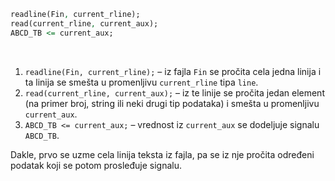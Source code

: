 ```vhdl
readline(Fin, current_rline);
read(current_rline, current_aux);
ABCD_TB <= current_aux;
```

<br>

1. `readline(Fin, current_rline);` – iz fajla `Fin` se pročita cela jedna linija i ta linija se smešta u promenljivu `current_rline` tipa `line`.
2. `read(current_rline, current_aux);` – iz te linije se pročita jedan element (na primer broj, string ili neki drugi tip podataka) i smešta u promenljivu `current_aux`.
3. `ABCD_TB <= current_aux;` – vrednost iz `current_aux` se dodeljuje signalu `ABCD_TB`.

Dakle, prvo se uzme cela linija teksta iz fajla, pa se iz nje pročita određeni podatak koji se potom prosleđuje signalu.
